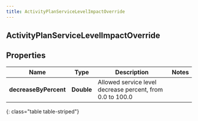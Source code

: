 ```yaml
---
title: ActivityPlanServiceLevelImpactOverride
---
```

## ActivityPlanServiceLevelImpactOverride


## Properties

| Name | Type | Description | Notes |
| ------------ | ------------- | ------------- | ------------- |
| **decreaseByPercent** | <!----><!---->**Double**<!----> | Allowed service level decrease percent, from 0.0 to 100.0 |  |
{: class="table table-striped"}



